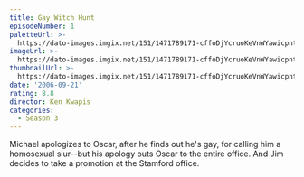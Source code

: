 ```yaml
---
title: Gay Witch Hunt
episodeNumber: 1
paletteUrl: >-
  https://dato-images.imgix.net/151/1471789171-cffoDjYcruoKeVnWYawicpntM6y.jpg?auto=enhance&ch=DPR%2CWidth&palette=json
imageUrl: >-
  https://dato-images.imgix.net/151/1471789171-cffoDjYcruoKeVnWYawicpntM6y.jpg?auto=compress%2Cformat&ch=DPR%2CWidth&w=500
thumbnailUrl: >-
  https://dato-images.imgix.net/151/1471789171-cffoDjYcruoKeVnWYawicpntM6y.jpg?auto=enhance&ch=DPR%2CWidth&fit=crop&fm=jpg&h=280&w=500
date: '2006-09-21'
rating: 8.8
director: Ken Kwapis
categories:
  - Season 3
---
```


Michael apologizes to Oscar, after he finds out he's gay, for calling him a homosexual slur--but his apology outs Oscar to the entire office. And Jim decides to take a promotion at the Stamford office.
